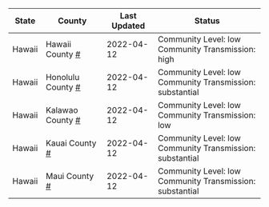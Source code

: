 State | County | Last Updated | Status
--- | --- | --- | --- 
Hawaii | Hawaii County <a href="#hawaii_county">#</a> | 2022-04-12 | <a name="hawaii_county"></a>Community Level: low<br/>Community Transmission: high
Hawaii | Honolulu County <a href="#honolulu_county">#</a> | 2022-04-12 | <a name="honolulu_county"></a>Community Level: low<br/>Community Transmission: substantial
Hawaii | Kalawao County <a href="#kalawao_county">#</a> | 2022-04-12 | <a name="kalawao_county"></a>Community Level: low<br/>Community Transmission: low
Hawaii | Kauai County <a href="#kauai_county">#</a> | 2022-04-12 | <a name="kauai_county"></a>Community Level: low<br/>Community Transmission: substantial
Hawaii | Maui County <a href="#maui_county">#</a> | 2022-04-12 | <a name="maui_county"></a>Community Level: low<br/>Community Transmission: substantial
